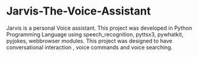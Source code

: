 # Jarvis-The-Voice-Assistant
Jarvis is a personal Voice assistant.
This project was developed in Python Programming Language using speech_recognition, 
pyttsx3, pywhatkit, pyjokes, webbrowser modules. 
This project was designed to have conversational interaction , voice commands and voice searching.
